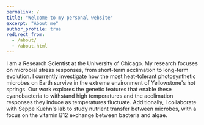 ```yaml
---
permalink: /
title: "Welcome to my personal website"
excerpt: "About me"
author_profile: true
redirect_from:
  - /about/
  - /about.html
---
```



I am a Research Scientist at the University of Chicago. My research focuses on microbial stress responses, from short-term acclimation to long-term evolution. I currently investigate how the most heat-tolerant photosynthetic microbes on Earth survive in the extreme environment of Yellowstone's hot springs. Our work explores the genetic features that enable these cyanobacteria to withstand high temperatures and the acclimation responses they induce as temperatures fluctuate. Additionally, I collaborate with Seppe Kuehn's lab to study nutrient transfer between microbes, with a focus on the vitamin B12 exchange between bacteria and algae.
